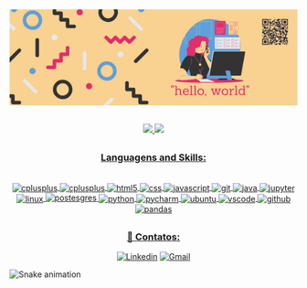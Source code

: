 <div align="center">
    <img width="700" height="50%" title="titulo da imagem" src="https://github.com/MariliaOlivira/MariliaOlivira/blob/main/hello%2C%20world%20(1).png"/>
<div>

##

<div align="center">
  <a href="https://github.com/MariliaOlivira">
  <img height="180em" src="https://github-readme-stats.vercel.app/api?username=MariliaOlivira&show_icons=true&theme=radical&include_all_commits=true&count_private=true"/>
  <img height="180em" src="https://github-readme-stats.vercel.app/api/top-langs/?username=MariliaOlivira&layout=compact&langs_count=7&theme=radical"/>
</div>

</div>

##
### Languagens and Skills:

<div style = "display: inline_block"><br/>
    <img align="center" alt="cplusplus" src="https://cdn.jsdelivr.net/gh/devicons/devicon/icons/cplusplus/cplusplus-original.svg"  width = "36">
    <img align="center" alt="cplusplus" src="https://cdn.jsdelivr.net/gh/devicons/devicon/icons/c/c-original.svg"  width = "36">
    <img align="center" alt="html5" src="https://cdn.jsdelivr.net/gh/devicons/devicon/icons/html5/html5-original.svg"width = "36">
    <img align="center" alt="css" src="https://cdn.jsdelivr.net/gh/devicons/devicon/icons/css3/css3-original.svg"width = "36">
    <img align="center" alt="javascript" src="https://cdn.jsdelivr.net/gh/devicons/devicon/icons/javascript/javascript-original.svg"width = "36">
    <img align="center" alt="git" src="https://cdn.jsdelivr.net/gh/devicons/devicon/icons/git/git-original.svg"width = "36">
    <img align="center" alt="java" src="https://cdn.jsdelivr.net/gh/devicons/devicon/icons/java/java-original.svg"width = "36">
    <img align="center" alt="jupyter" src="https://cdn.jsdelivr.net/gh/devicons/devicon/icons/jupyter/jupyter-original-wordmark.svg"width = "36">
    <img align="center" alt="linux" src="https://cdn.jsdelivr.net/gh/devicons/devicon/icons/linux/linux-original.svg"width = "36">
    <img alinm="center" alt="postesgres" src="https://cdn.jsdelivr.net/gh/devicons/devicon/icons/postgresql/postgresql-original.svg"width = "36">
    <img align="center" alt="python" src="https://cdn.jsdelivr.net/gh/devicons/devicon/icons/python/python-original.svg"width = "36">
    <img align="center" alt="pycharm" src="https://cdn.jsdelivr.net/gh/devicons/devicon/icons/pycharm/pycharm-original.svg"width = "36">
    <img align="center" alt="ubuntu" src="https://cdn.jsdelivr.net/gh/devicons/devicon/icons/ubuntu/ubuntu-plain.svg"width = "36">
    <img align="center" alt="vscode" src="https://cdn.jsdelivr.net/gh/devicons/devicon/icons/vscode/vscode-original.svg"width = "36">
    <img align="center" alt="github" src="https://cdn.jsdelivr.net/gh/devicons/devicon/icons/github/github-original.svg"width = "36">
    <img align="center" alt="pandas" src="https://cdn.jsdelivr.net/gh/devicons/devicon/icons/pandas/pandas-original-wordmark.svg"width = "36">
</div>
    
##
### 💬 Contatos:   
[![Linkedin](https://img.shields.io/badge/LinkedIn-0077B5?style=for-the-badge&logo=linkedin&logoColor=white)](https://www.linkedin.com/in/mar%C3%ADlia-araujo-589647215?lipi=urn%3Ali%3Apage%3Ad_flagship3_profile_view_base_contact_details%3BE6IMOI7yR%2FWXXx%2BotJjg3A%3D%3D) 
[![Gmail](https://img.shields.io/badge/Gmail-D14836?style=for-the-badge&logo=gmail&logoColor=white)](mailto:omarilia746@gmail.com)
    
</div>
 
  ![Snake animation](https://github.com/MariliaOlivira/MariliaOlivira/blob/output/github-contribution-grid-snake.svg)
 
</div>
